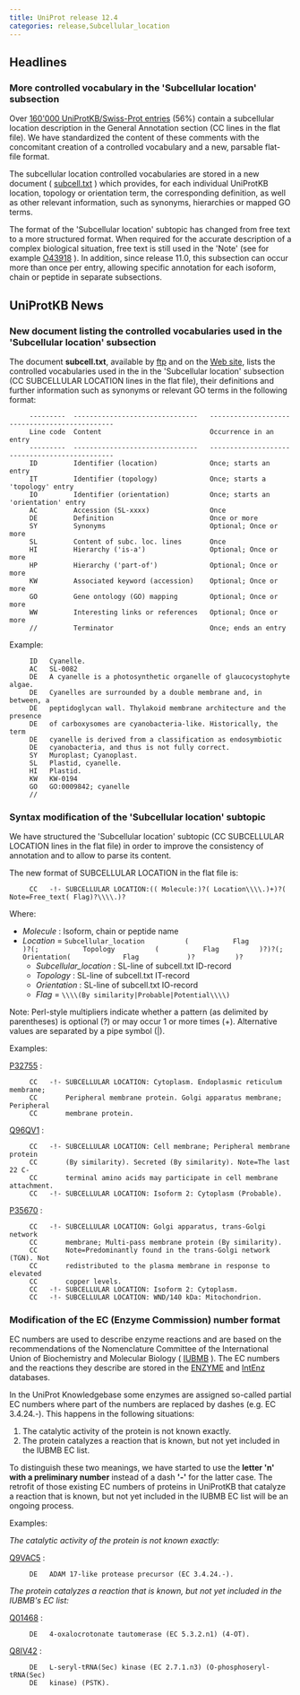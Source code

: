```yaml
---
title: UniProt release 12.4
categories: release,Subcellular_location
---
```


## Headlines

### More controlled vocabulary in the 'Subcellular location' subsection

Over [160'000 UniProtKB/Swiss-Prot entries](http://www.uniprot.org/uniprot/?query=annotation%3A%28type%3A%22subcellular+location%22%29+AND+reviewed%3Ayes) (56%) contain a subcellular location description in the General Annotation section (CC lines in the flat file). We have standardized the content of these comments with the concomitant creation of a controlled vocabulary and a new, parsable flat-file format.

The subcellular location controlled vocabularies are stored in a new document ( [subcell.txt](https://ftp.uniprot.org/pub/databases/uniprot/current_release/knowledgebase/complete/docs/subcell) ) which provides, for each individual UniProtKB location, topology or orientation term, the corresponding definition, as well as other relevant information, such as synonyms, hierarchies or mapped GO terms.

The format of the 'Subcellular location' subtopic has changed from free text to a more structured format. When required for the accurate description of a complex biological situation, free text is still used in the 'Note' (see for example [O43918](http://www.uniprot.org/uniprot/O43918#section_comments) ). In addition, since release 11.0, this subsection can occur more than once per entry, allowing specific annotation for each isoform, chain or peptide in separate subsections.

## UniProtKB News

### New document listing the controlled vocabularies used in the 'Subcellular location' subsection

The document **subcell.txt**, available by [ftp](ftp://ftp.uniprot.org/pub/databases/uniprot/knowledgebase/docs/subcell.txt) and on the [Web site](https://ftp.uniprot.org/pub/databases/uniprot/current_release/knowledgebase/complete/docs/subcell), lists the controlled vocabularies used in the in the 'Subcellular location' subsection (CC SUBCELLULAR LOCATION lines in the flat file), their definitions and further information such as synonyms or relevant GO terms in the following format:

         ---------  -------------------------------   ----------------------------------------------
         Line code  Content                           Occurrence in an entry
         ---------  -------------------------------   ----------------------------------------------
         ID         Identifier (location)             Once; starts an entry
         IT         Identifier (topology)             Once; starts a 'topology' entry
         IO         Identifier (orientation)          Once; starts an 'orientation' entry
         AC         Accession (SL-xxxx)               Once
         DE         Definition                        Once or more
         SY         Synonyms                          Optional; Once or more
         SL         Content of subc. loc. lines       Once
         HI         Hierarchy ('is-a')                Optional; Once or more
         HP         Hierarchy ('part-of')             Optional; Once or more
         KW         Associated keyword (accession)    Optional; Once or more
         GO         Gene ontology (GO) mapping        Optional; Once or more
         WW         Interesting links or references   Optional; Once or more
         //         Terminator                        Once; ends an entry
        

Example:

         ID   Cyanelle.
         AC   SL-0082
         DE   A cyanelle is a photosynthetic organelle of glaucocystophyte algae.
         DE   Cyanelles are surrounded by a double membrane and, in between, a
         DE   peptidoglycan wall. Thylakoid membrane architecture and the presence
         DE   of carboxysomes are cyanobacteria-like. Historically, the term
         DE   cyanelle is derived from a classification as endosymbiotic
         DE   cyanobacteria, and thus is not fully correct.
         SY   Muroplast; Cyanoplast.
         SL   Plastid, cyanelle.
         HI   Plastid.
         KW   KW-0194
         GO   GO:0009842; cyanelle
         //
        

### Syntax modification of the 'Subcellular location' subtopic

We have structured the 'Subcellular location' subtopic (CC SUBCELLULAR LOCATION lines in the flat file) in order to improve the consistency of annotation and to allow to parse its content.

The new format of SUBCELLULAR LOCATION in the flat file is:

         CC   -!- SUBCELLULAR LOCATION:(( Molecule:)?( Location\\\\.)+)?( Note=Free_text( Flag)?\\\\.)?
        

Where:

-   *Molecule* : Isoform, chain or peptide name
-   *Location* = `Subcellular_location          (           Flag          )?(;           Topology          (           Flag          )?)?(;           Orientation(             Flag            )?          )?`
    -   *Subcellular\_location* : SL-line of subcell.txt ID-record
    -   *Topology* : SL-line of subcell.txt IT-record
    -   *Orientation* : SL-line of subcell.txt IO-record
    -   *Flag* = `\\\\(By similarity|Probable|Potential\\\\)`

Note: Perl-style multipliers indicate whether a pattern (as delimited by parentheses) is optional (?) or may occur 1 or more times (+). Alternative values are separated by a pipe symbol (\|).

Examples:

[P32755](http://www.uniprot.org/uniprot/P32755#section_comments) :

         CC   -!- SUBCELLULAR LOCATION: Cytoplasm. Endoplasmic reticulum membrane;
         CC       Peripheral membrane protein. Golgi apparatus membrane; Peripheral
         CC       membrane protein.
        

[Q96QV1](http://www.uniprot.org/uniprot/Q96QV1#section_comments) :

         CC   -!- SUBCELLULAR LOCATION: Cell membrane; Peripheral membrane protein
         CC       (By similarity). Secreted (By similarity). Note=The last 22 C-
         CC       terminal amino acids may participate in cell membrane attachment.
         CC   -!- SUBCELLULAR LOCATION: Isoform 2: Cytoplasm (Probable).
        

[P35670](http://www.uniprot.org/uniprot/P35670#section_comments) :

         CC   -!- SUBCELLULAR LOCATION: Golgi apparatus, trans-Golgi network
         CC       membrane; Multi-pass membrane protein (By similarity).
         CC       Note=Predominantly found in the trans-Golgi network (TGN). Not
         CC       redistributed to the plasma membrane in response to elevated
         CC       copper levels.
         CC   -!- SUBCELLULAR LOCATION: Isoform 2: Cytoplasm.
         CC   -!- SUBCELLULAR LOCATION: WND/140 kDa: Mitochondrion.
        

### Modification of the EC (Enzyme Commission) number format

EC numbers are used to describe enzyme reactions and are based on the recommendations of the Nomenclature Committee of the International Union of Biochemistry and Molecular Biology ( [IUBMB](http://www.chem.qmul.ac.uk/iubmb/enzyme/) ). The EC numbers and the reactions they describe are stored in the [ENZYME](http://www.expasy.org/enzyme/) and [IntEnz](http://www.ebi.ac.uk/intenz/) databases.

In the UniProt Knowledgebase some enzymes are assigned so-called partial EC numbers where part of the numbers are replaced by dashes (e.g. EC 3.4.24.-). This happens in the following situations:

1.  The catalytic activity of the protein is not known exactly.
2.  The protein catalyzes a reaction that is known, but not yet included in the IUBMB EC list.

To distinguish these two meanings, we have started to use the **letter 'n' with a preliminary number** instead of a dash **'-'** for the latter case. The retrofit of those existing EC numbers of proteins in UniProtKB that catalyze a reaction that is known, but not yet included in the IUBMB EC list will be an ongoing process.

Examples:

*The catalytic activity of the protein is not known exactly:*

[Q9VAC5](http://www.uniprot.org/uniprot/Q9VAC5#section_name) :

         DE   ADAM 17-like protease precursor (EC 3.4.24.-).
        

*The protein catalyzes a reaction that is known, but not yet included in the IUBMB's EC list:*

[Q01468](http://www.uniprot.org/uniprot/Q01468#section_name) :

         DE   4-oxalocrotonate tautomerase (EC 5.3.2.n1) (4-OT).
        

[Q8IV42](http://www.uniprot.org/uniprot/Q8IV42#section_name) :

         DE   L-seryl-tRNA(Sec) kinase (EC 2.7.1.n3) (O-phosphoseryl-tRNA(Sec)
         DE   kinase) (PSTK).
        
